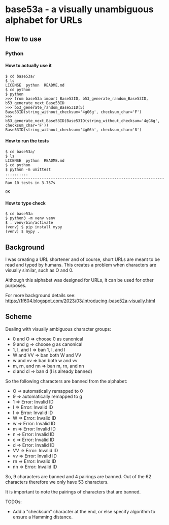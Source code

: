 # base53a - a visually unambiguous alphabet for URLs

## How to use

### Python

#### How to actually use it

```
$ cd base53a/
$ ls
LICENSE  python  README.md
$ cd python
$ python
>>> from base53a import Base53ID, b53_generate_random_Base53ID, b53_generate_next_Base53ID
>>> b53_generate_random_Base53ID(5)
Base53ID(string_without_checksum='4gG6g', checksum_char='F')
>>> b53_generate_next_Base53ID(Base53ID(string_without_checksum='4gG6g', checksum_char='F'))
Base53ID(string_without_checksum='4gG6h', checksum_char='8')
```

#### How to run the tests
```
$ cd base53a/
$ ls
LICENSE  python  README.md
$ cd python
$ python -m unittest 
..........
----------------------------------------------------------------------
Ran 10 tests in 3.757s

OK
```

#### How to type check

```
$ cd base53a
$ python3 -m venv venv
$ . venv/bin/activate
(venv) $ pip install mypy
(venv) $ mypy .
```

## Background

I was creating a URL shortener and of course, short URLs are meant to be read and typed by humans. This creates a problem when characters are visually similar, such as O and 0.

Although this alphabet was designed for URLs, it can be used for other purposes.

For more background details see: https://1f604.blogspot.com/2023/03/introducing-base52a-visually.html

## Scheme

Dealing with visually ambiguous character groups:

*    0 and O => choose 0 as canonical
*    9 and g => choose g as canonical
*    1, I, and l => ban 1, I, and l
*    W and VV => ban both W and VV
*    w and vv => ban both w and vv
*    m, rn, and nn => ban m, rn, and nn
*    d and cl => ban d (l is already banned)

So the following characters are banned from the alphabet:

*    O => automatically remapped to 0
*    9 => automatically remapped to g
*    1 => Error: Invalid ID
*    I => Error: Invalid ID
*    l => Error: Invalid ID
*    W => Error: Invalid ID
*    w => Error: Invalid ID
*    m => Error: Invalid ID
*    n => Error: Invalid ID
*    c => Error: Invalid ID
*    d => Error: Invalid ID
*    VV => Error: Invalid ID
*    vv => Error: Invalid ID
*    rn => Error: Invalid ID
*    nn => Error: Invalid ID

So, 9 characters are banned and 4 pairings are banned. Out of the 62 characters therefore we only have 53 characters. 

It is important to note the pairings of characters that are banned.

TODOs:
- Add a "checksum" character at the end, or else specify algorithm to ensure a Hamming distance.
